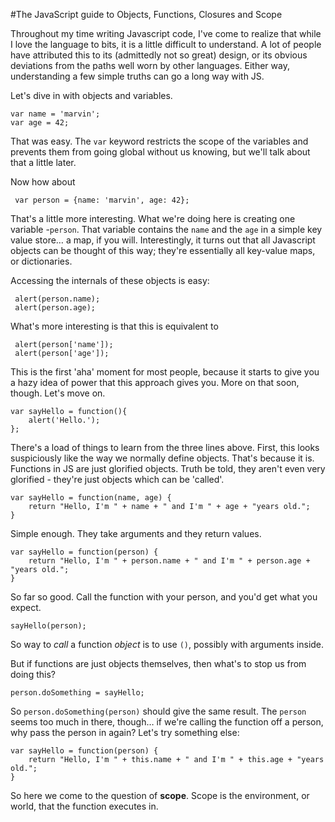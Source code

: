 <!--
~~~
title: "The Javascript Guide to Objects, Functions, Closures and Scope"
slug: /javascript-guide-to-objects-functions-closures-scope
date: 2011-12-06
publish: no
tags: [javascript]
~~~
-->

#The JavaScript guide to Objects, Functions, Closures and Scope

Throughout my time writing Javascript code, I've come to realize that while I love the language to bits, it is a little difficult to understand. A lot of people have attributed this to its  (admittedly not so great) design, or its obvious deviations from the paths well worn by other languages. Either way, understanding a few simple truths can go a long way with JS. 

Let's dive in with objects and variables. 

    var name = 'marvin';
    var age = 42;

That was easy. The `var` keyword restricts the scope of the variables and prevents them from going global without us knowing, but we'll talk about that a little later. 

Now how about

	 var person = {name: 'marvin', age: 42};

That's a little more interesting. What we're doing here is creating one variable -`person`. That variable contains the `name` and the `age` in a simple key value store… a map, if you will. Interestingly, it turns out that all Javascript objects can be thought of this way; they're essentially all key-value maps, or dictionaries. 

Accessing the internals of these objects is easy:

	 alert(person.name);
	 alert(person.age);

What's more interesting is that this is equivalent to 

	 alert(person['name']);
	 alert(person['age']);

This is the first 'aha' moment for most people, because it starts to give you a hazy idea of power that this approach gives you. More on that soon, though. Let's move on. 

    var sayHello = function(){
        alert('Hello.');    
    };

There's a load of things to learn from the three lines above. First, this looks suspiciously like the way we normally define objects. That's because it is. Functions in JS are just glorified objects. Truth be told, they aren't even very glorified - they're just objects which can be 'called'.

    var sayHello = function(name, age) {
        return "Hello, I'm " + name + " and I'm " + age + "years old.";
    }

Simple enough. They take arguments and they return values. 

    var sayHello = function(person) {
        return "Hello, I'm " + person.name + " and I'm " + person.age + "years old.";
    }

So far so good. Call the function with your person, and you'd get what you expect. 

    sayHello(person);

So way to *call* a function *object* is to use `()`, possibly with arguments inside. 

But if functions are just objects themselves, then what's to stop us from doing this?

    person.doSomething = sayHello;

So `person.doSomething(person)` should give the same result. The `person` seems too much in there, though… if we're calling the function off a person, why pass the person in again? Let's try something else:

    var sayHello = function(person) {
        return "Hello, I'm " + this.name + " and I'm " + this.age + "years old.";
    }

So here we come to the question of **scope**. Scope is the environment, or world, that the function executes in.  





























